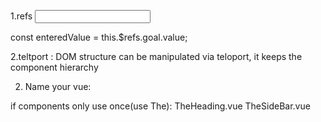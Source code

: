 1.refs
<input type="text" ref="goal" />

const enteredValue = this.$refs.goal.value;

2.teltport : 
DOM structure can be manipulated via teloport, it keeps the component hierarchy
<teleport to="body"> </teloport>

2. Name your vue:

if components only use once(use The):
TheHeading.vue
TheSideBar.vue

